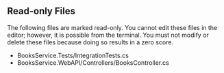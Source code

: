 ## Read-only Files
The following files are marked read-only. You cannot edit these files
in the editor; however, it is possible from the terminal. You must not
modify or delete these files because doing so results in a zero score.

* BooksService.Tests/IntegrationTests.cs
* BooksService.WebAPI/Controllers/BooksController.cs
